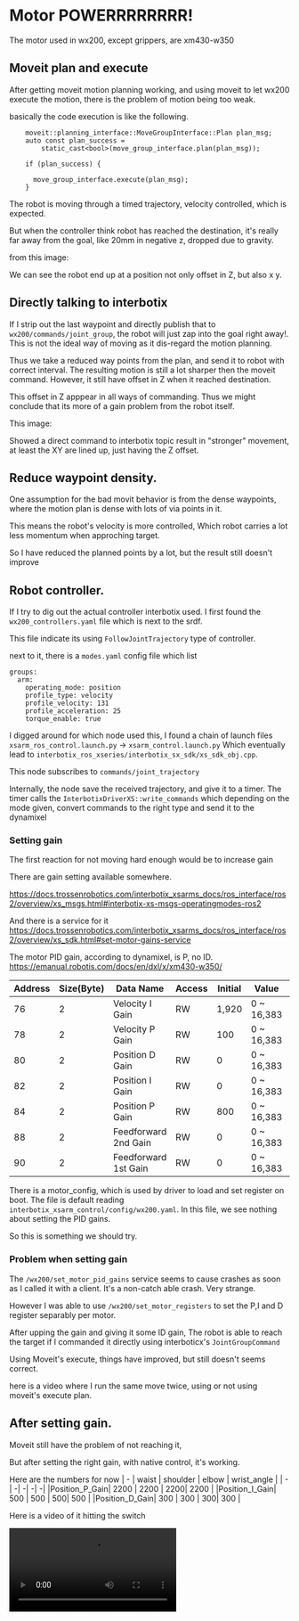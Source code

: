 
# Motor POWERRRRRRRR!

The motor used in wx200, except grippers, are xm430-w350

## Moveit plan and execute 
After getting moveit motion planning working, and using moveit to let wx200 execute the motion, there is the problem of motion being too weak.

basically the code execution is like the following.
```
    moveit::planning_interface::MoveGroupInterface::Plan plan_msg;
    auto const plan_success =
        static_cast<bool>(move_group_interface.plan(plan_msg));

    if (plan_success) {

      move_group_interface.execute(plan_msg);
    }

```

The robot is moving through a timed trajectory, velocity controlled, which is expected. 

But when the controller think robot has reached the destination, it's really far away from the goal, like 20mm in negative z, dropped due to gravity. 

from this image:

[](medias/moveit-to-click/moveit-exec.png)

We can see the robot end up at a position not only offset in Z, but also x y. 


## Directly talking to interbotix

If I strip out the last waypoint and directly publish that to `wx200/commands/joint_group`, the robot will just zap into the goal right away!. This is not the ideal way of moving as it dis-regard the motion planning. 

Thus we take a reduced way points from the plan, and send it to robot with correct interval. The resulting motion is still a lot sharper then the moveit command. However, it still have offset in Z when it reached destination.

This offset in Z apppear in all ways of commanding. Thus we might conclude that its more of a gain problem from the robot itself.

This image: 
[](medias/moveit-to-click/Direct-JointGroupCommand.png)

Showed a direct command to interbotix topic result in "stronger" movement, at least the XY are lined up, just having the Z offset. 

## Reduce waypoint density.
One assumption for the bad movit behavior is from the dense waypoints, where the motion plan is dense with lots of via points in it.

This means the robot's velocity is more controlled, Which robot carries a lot less momentum when approching target.

So I have reduced the planned points by a lot, but the result still doesn't improve 


## Robot controller.

If I try to dig out the actual controller interbotix used. I first found the `wx200_controllers.yaml` file which is next to the srdf. 

This file indicate its using `FollowJointTrajectory` type of controller. 

next to it, there is a `modes.yaml` config file which list 
```
groups:
  arm:
    operating_mode: position
    profile_type: velocity
    profile_velocity: 131
    profile_acceleration: 25
    torque_enable: true
```

I digged around for which node used this, I found a chain of launch files 
`xsarm_ros_control.launch.py` -> `xsarm_control.launch.py` Which eventually lead to `interbotix_ros_xseries/interbotix_sx_sdk/xs_sdk_obj.cpp`. 

This node subscribes to `commands/joint_trajectory`

Internally, the node save the received trajectory, and give it to a timer. The timer calls the `InterbotixDriverXS::write_commands` which depending on the mode given, convert commands to the right type and send it to the dynamixel


### Setting gain 

The first reaction for not moving hard enough would be to increase gain 

There are gain setting available somewhere.

https://docs.trossenrobotics.com/interbotix_xsarms_docs/ros_interface/ros2/overview/xs_msgs.html#interbotix-xs-msgs-operatingmodes-ros2


And there is a service for it 
https://docs.trossenrobotics.com/interbotix_xsarms_docs/ros_interface/ros2/overview/xs_sdk.html#set-motor-gains-service

The motor PID gain, according to dynamixel, is P, no ID. 
https://emanual.robotis.com/docs/en/dxl/x/xm430-w350/

|Address | 	Size(Byte) | Data Name | Access | Initial| Value | Range | Unit |
| ---- |  ---- |---- |---- |---- |---- |---- |---- |
76 | 2 | Velocity I Gain | RW  | 1,920| 0 ~ 16,383 | - | 
78 | 2 | Velocity P Gain | RW  | 100| 0 ~ 16,383 | - | 
80 | 2 | Position D Gain | RW  | 0| 0 ~ 16,383 | - | 
82 | 2 | Position I Gain | RW  | 0| 0 ~ 16,383 | - | 
84 | 2 | Position P Gain | RW  | 800| 0 ~ 16,383 | - | 
88 | 2 | Feedforward 2nd Gain | RW | 0| 0 ~ 16,383 | - | 
90 | 2 | Feedforward 1st Gain | RW | 0| 0 ~ 16,383 | - | 


There is a motor_config, which is used by driver to load and set register on boot. The file is default reading `interbotix_xsarm_control/config/wx200.yaml`. In this file, we see nothing about setting the PID gains. 

So this is something we should try.

### Problem when setting gain

The `/wx200/set_motor_pid_gains` service seems to cause crashes as soon as I called it with a client. It's a non-catch able crash. Very strange. 

However I was able to use `/wx200/set_motor_registers` to set the P,I and D register separably per motor. 

After upping the gain and giving it some ID gain, The robot is able to reach the target if I commanded it directly using interboticx's `JointGroupCommand`

Using Moveit's execute, things have improved, but still doesn't seems correct.

here is a video where I run the same move twice, using or not using moveit's execute plan.

[](medias/moveit-to-click/moveit_exec_vs_native_Jcmd.mp4)


## After setting gain.

Moveit still have the problem of not reaching it,

But after setting the right gain, with native control, it's working.

Here are the numbers for now
| - | waist | shoulder | elbow | wrist_angle | 
| - | -| -| -| -|
|Position_P_Gain| 2200 | 2200 | 2200|  2200 |
|Position_I_Gain| 500 | 500 | 500|  500 |
|Position_D_Gain| 300 | 300 | 300|  300 |

Here is a video of it hitting the switch 

![](medias/fixed-Arm-pushed-rocker-switch.mp4)

[](https://github.com/Gray-Stone/robot-push-btm/assets/7969697/dcd318d8-0e7c-4379-a509-f3af58af4898)
